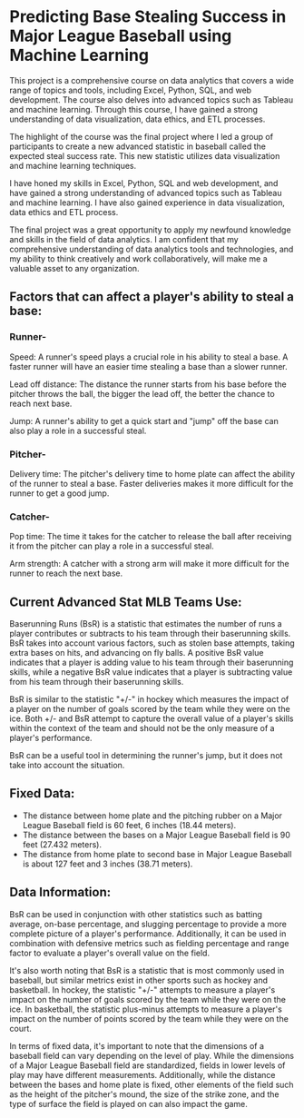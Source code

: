 # Predicting Base Stealing Success in Major League Baseball using Machine Learning

This project is a comprehensive course on data analytics that covers a wide range of topics and tools, including Excel, Python, SQL, and web development. The course also delves into advanced topics such as Tableau and machine learning. Through this course, I have gained a strong understanding of data visualization, data ethics, and ETL processes.

The highlight of the course was the final project where I led a group of participants to create a new advanced statistic in baseball called the expected steal success rate. This new statistic utilizes data visualization and machine learning techniques.

I have honed my skills in Excel, Python, SQL and web development, and have gained a strong understanding of advanced topics such as Tableau and machine learning. I have also gained experience in data visualization, data ethics and ETL process.

The final project was a great opportunity to apply my newfound knowledge and skills in the field of data analytics. I am confident that my comprehensive understanding of data analytics tools and technologies, and my ability to think creatively and work collaboratively, will make me a valuable asset to any organization.

## Factors that can affect a player's ability to steal a base:
### Runner-
Speed: A runner's speed plays a crucial role in his ability to steal a base. A faster runner will have an easier time stealing a base than a slower runner.

Lead off distance: The distance the runner starts from his base before the pitcher throws the ball, the bigger the lead off, the better the chance to reach next base.

Jump: A runner's ability to get a quick start and "jump" off the base can also play a role in a successful steal.
### Pitcher-
Delivery time: The pitcher's delivery time to home plate can affect the ability of the runner to steal a base. Faster deliveries makes it more difficult for the runner to get a good jump.
### Catcher-
Pop time: The time it takes for the catcher to release the ball after receiving it from the pitcher can play a role in a successful steal.

Arm strength: A catcher with a strong arm will make it more difficult for the runner to reach the next base.

## Current Advanced Stat MLB Teams Use:
Baserunning Runs (BsR) is a statistic that estimates the number of runs a player contributes or subtracts to his team through their baserunning skills. BsR takes into account various factors, such as stolen base attempts, taking extra bases on hits, and advancing on fly balls. A positive BsR value indicates that a player is adding value to his team through their baserunning skills, while a negative BsR value indicates that a player is subtracting value from his team through their baserunning skills.

BsR is similar to the statistic "+/-" in hockey which measures the impact of a player on the number of goals scored by the team while they were on the ice. Both +/- and BsR attempt to capture the overall value of a player's skills within the context of the team and should not be the only measure of a player's performance.

BsR can be a useful tool in determining the runner's jump, but it does not take into account the situation.

## Fixed Data:
- The distance between home plate and the pitching rubber on a Major League Baseball field is 60 feet, 6 inches (18.44 meters).
- The distance between the bases on a Major League Baseball field is 90 feet (27.432 meters).
- The distance from home plate to second base in Major League Baseball is about 127 feet and 3 inches (38.71 meters).

## Data Information:
BsR can be used in conjunction with other statistics such as batting average, on-base percentage, and slugging percentage to provide a more complete picture of a player's performance. Additionally, it can be used in combination with defensive metrics such as fielding percentage and range factor to evaluate a player's overall value on the field.

It's also worth noting that BsR is a statistic that is most commonly used in baseball, but similar metrics exist in other sports such as hockey and basketball. In hockey, the statistic "+/-" attempts to measure a player's impact on the number of goals scored by the team while they were on the ice. In basketball, the statistic plus-minus attempts to measure a player's impact on the number of points scored by the team while they were on the court.

In terms of fixed data, it's important to note that the dimensions of a baseball field can vary depending on the level of play. While the dimensions of a Major League Baseball field are standardized, fields in lower levels of play may have different measurements. Additionally, while the distance between the bases and home plate is fixed, other elements of the field such as the height of the pitcher's mound, the size of the strike zone, and the type of surface the field is played on can also impact the game.
